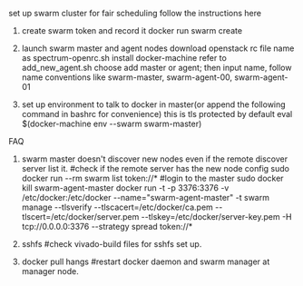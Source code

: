 set up swarm cluster for fair scheduling
follow the instructions here

1. create swarm token and record it
	docker run swarm create

2. launch swarm master and agent nodes
	download openstack rc file name as spectrum-openrc.sh
	install docker-machine
	refer to add_new_agent.sh
	choose add master or agent; then input name, follow name conventions like swarm-master, swarm-agent-00, swarm-agent-01

3. set up environment to talk to docker in master(or append the following command in bashrc for convenience)
	this is tls protected by default
	eval $(docker-machine env --swarm swarm-master)


FAQ
1. swarm master doesn't discover new nodes even if the remote discover server list it.
	#check if the remote server has the new node config
	sudo docker run --rm swarm list token://*
	#login to the master
	sudo docker kill swarm-agent-master
	docker run -t -p 3376:3376 -v /etc/docker:/etc/docker --name="swarm-agent-master" -t swarm manage --tlsverify --tlscacert=/etc/docker/ca.pem --tlscert=/etc/docker/server.pem --tlskey=/etc/docker/server-key.pem -H tcp://0.0.0.0:3376 --strategy spread token://*

2. sshfs
	#check vivado-build files for sshfs set up.

3. docker pull hangs
	#restart docker daemon and swarm manager at manager node.
